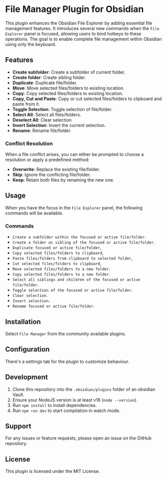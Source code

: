 # File Manager Plugin for Obsidian

This plugin enhances the Obsidian File Explorer by adding essential file management features. It introduces several new commands when the `File Explorer` panel is focused, allowing users to bind hotkeys to these operations. The goal is to enable complete file management within Obsidian using only the keyboard.

## Features

-   **Create subfolder**: Create a subfolder of current folder.
-   **Create folder**: Create sibling folder.
-   **Duplicate**: Duplicate file/folder.
-   **Move**: Move selected files/folders to existing location.
-   **Copy**: Copy selected files/folders to existing location.
-   **Copy, Cut and Paste**: Copy or cut selected files/folders to clipboard and paste from it.
-   **Toggle Selection**: Toggle selection of file/folder.
-   **Select All**: Select all files/folders.
-   **Deselect All**: Clear selection
-   **Invert Selection**: Invert the current selection.
-   **Rename**: Rename file/folder.

### Conflict Resolution

When a file conflict arises, you can either be prompted to choose a resolution or apply a predefined method:

-   **Overwrite**: Replace the existing file/folder.
-   **Skip**: Ignore the conflicting file/folder.
-   **Keep**: Retain both files by renaming the new one.

## Usage

When you have the focus in the `File Explorer` panel, the following commands will be available.

### Commands

-   `Create a subfolder within the focused or active file/folder`.
-   `Create a folder as sibling of the focused or active file/folder`.
-   `Duplicate focused or active file/folder`,
-   `Copy selected files/folders to clipboard`,
-   `Paste files/folders from clipboard to selected folder`,
-   `Cut selected files/folders to clipboard`,
-   `Move selected files/folders to a new folder`.
-   `Copy selected files/folders to a new folder`.
-   `Select all siblings and children of the focused or active file/folder`.
-   `Toggle selection of the focused or active file/folder`.
-   `Clear selection`.
-   `Invert selection`.
-   `Rename focused or active file/folder`.

## Installation

Select `File Manager` from the community available plugins.

## Configuration

There's a settings tab for the plugin to customize behaviour.

## Development

1. Clone this repository into the `.obsidian/plugins` folder of an obsidian Vault.
2. Ensure your NodeJS version is at least v16 (`node --version`).
3. Run `npm install` to install dependencies.
4. Run `npm run dev` to start compilation in watch mode.

## Support

For any issues or feature requests, please open an issue on the GitHub repository.

## License

This plugin is licensed under the MIT License.
